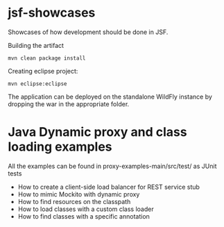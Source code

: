 # jsf-showcases

Showcases of how development should be done in JSF.

Building the artifact

  `mvn clean package install`

Creating eclipse project:
  
  `mvn eclipse:eclipse`
  
The application can be deployed on the standalone WildFly instance by dropping the war in the appropriate folder.

# Java Dynamic proxy and class loading examples
All the examples can be found in proxy-examples-main/src/test/ as JUnit tests

* How to create a client-side load balancer for REST service stub
* How to mimic Mockito with dynamic proxy
* How to find resources on the classpath
* How to load classes with a custom class loader
* How to find classes with a specific annotation
